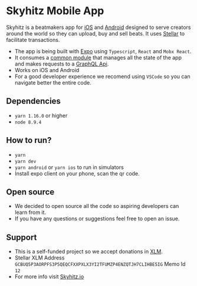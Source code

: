 # Skyhitz Mobile App

Skyhitz is a beatmakers app for [iOS](https://apps.apple.com/us/app/skyhitz/id1105406020) and [Android](https://play.google.com/store/apps/details?id=com.skyhitz.skyhitz) designed to serve creators around the world so they can upload, buy and sell beats. It uses [Stellar](stellar.org) to facilitate transactions.

* The app is being built with [Expo](https://expo.io) using `Typescript`, `React` and `Mobx React`. 
* It consumes a [common module](https://github.com/skyhitz/common) that manages all the state of the app and makes requests to a [GraphQL Api](https://github.com/skyhitz/api).
* Works on iOS and Android
* For a good developer experience we recomend using `VSCode` so you can navigate better the entire code. 

## Dependencies

* `yarn 1.16.0` or higher
* `node 8.9.4`

## How to run?

* `yarn`
* `yarn dev`
* `yarn android` or `yarn ios` to run in simulators
*  Install expo client on your phone, scan the qr code. 

## Open source

* We decided to open source all the code so aspiring developers can learn from it.
* If you have any questions or suggestions feel free to open an issue. 

## Support

* This is a self-funded project so we accept donations in [XLM](https://www.stellar.org/lumens).
* Stellar XLM Address `GCBUQ5P3AORPFS3P5QEQCFXXPXLX3YI2TFUMZP4ENZQTJH7CLIHBE5IG` Memo Id `12`
* For more info visit [Skyhitz.io](https://skyhitz.io)
